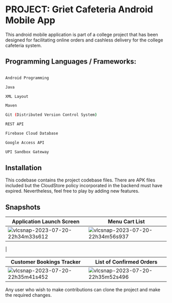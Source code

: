 # PROJECT: Griet Cafeteria Android Mobile App

This android mobile application is part of a college project that has been designed for facilitating online orders and cashless delivery for the college cafeteria system.


## Programming Languages / Frameworks:

``` bash

Android Programming

Java

XML Layout

Maven

Git (Distributed Version Control System)

REST API

Firebase Cloud Database

Google Access API

UPI Sandbox Gateway

```

## Installation

This codebase contains the project codebase files. There are APK files included but the CloudStore policy incorporated in the backend must have expired. Nevertheless, feel free to play by adding new features.

## Snapshots

| Application Launch Screen | Menu Cart List      |
| ---------------------- | ---------------------- |
| ![vlcsnap-2023-07-20-22h34m33s612](https://github.com/jyothi-koushik-1998/project3-java-android-restapi-firebase-mobileapp/assets/47804397/f275902d-2e04-4afd-b83d-2b39062027dd) | ![vlcsnap-2023-07-20-22h34m56s937](https://github.com/jyothi-koushik-1998/project3-java-android-restapi-firebase-mobileapp/assets/47804397/7947ea4c-dcb2-4021-bb5a-bf992ee6c7da)
 |

| Customer Bookings Tracker             | List of Confirmed Orders             |
| ---------------------- | ---------------------- |
| ![vlcsnap-2023-07-20-22h35m41s452](https://github.com/jyothi-koushik-1998/project3-java-android-restapi-firebase-mobileapp/assets/47804397/cc8087f8-aa08-4626-b7a0-c7abfdb8e41d) | ![vlcsnap-2023-07-20-22h35m52s496](https://github.com/jyothi-koushik-1998/project3-java-android-restapi-firebase-mobileapp/assets/47804397/8936714c-fc60-41d0-85d0-3a05cf50984e) |










Any user who wish to make contributions can clone the project and make the required changes.
